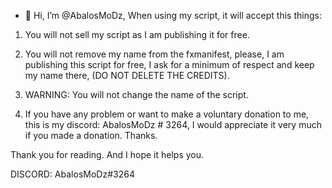 - 👋 Hi, I’m @AbalosMoDz, When using my script, it will accept this things:

1. You will not sell my script as I am publishing it for free.

2. You will not remove my name from the fxmanifest, please, I am publishing this script for free, I ask for a minimum of respect and keep my name there, (DO NOT DELETE THE CREDITS).

3. WARNING: You will not change the name of the script.

4. If you have any problem or want to make a voluntary donation to me, this is my discord: AbalosMoDz # 3264, I would appreciate it very much if you made a donation. Thanks.

Thank you for reading. And I hope it helps you.

DISCORD: AbalosMoDz#3264
